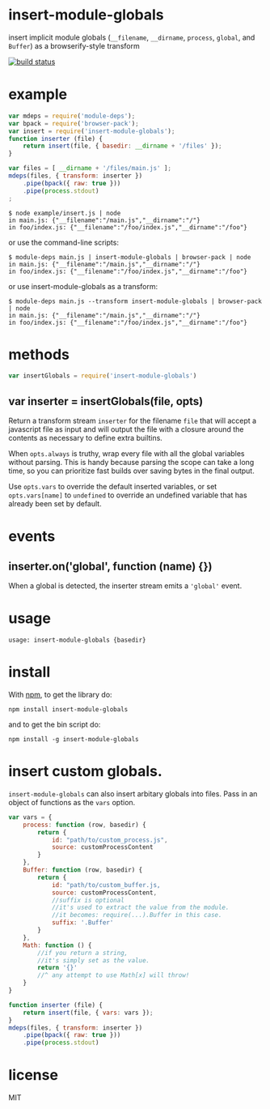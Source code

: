 # insert-module-globals

insert implicit module globals
(`__filename`, `__dirname`, `process`, `global`, and `Buffer`)
as a browserify-style transform

[![build status](https://secure.travis-ci.org/substack/insert-module-globals.png)](http://travis-ci.org/substack/insert-module-globals)

# example

``` js
var mdeps = require('module-deps');
var bpack = require('browser-pack');
var insert = require('insert-module-globals');
function inserter (file) {
    return insert(file, { basedir: __dirname + '/files' });
}

var files = [ __dirname + '/files/main.js' ];
mdeps(files, { transform: inserter })
    .pipe(bpack({ raw: true }))
    .pipe(process.stdout)
;
```

```
$ node example/insert.js | node
in main.js: {"__filename":"/main.js","__dirname":"/"}
in foo/index.js: {"__filename":"/foo/index.js","__dirname":"/foo"}
```

or use the command-line scripts:

```
$ module-deps main.js | insert-module-globals | browser-pack | node
in main.js: {"__filename":"/main.js","__dirname":"/"}
in foo/index.js: {"__filename":"/foo/index.js","__dirname":"/foo"}
```

or use insert-module-globals as a transform:

```
$ module-deps main.js --transform insert-module-globals | browser-pack | node
in main.js: {"__filename":"/main.js","__dirname":"/"}
in foo/index.js: {"__filename":"/foo/index.js","__dirname":"/foo"}
```

# methods

``` js
var insertGlobals = require('insert-module-globals')
```

## var inserter = insertGlobals(file, opts)

Return a transform stream `inserter` for the filename `file` that will accept a
javascript file as input and will output the file with a closure around the
contents as necessary to define extra builtins.

When `opts.always` is truthy, wrap every file with all the global variables
without parsing. This is handy because parsing the scope can take a long time,
so you can prioritize fast builds over saving bytes in the final output.

Use `opts.vars` to override the default inserted variables, or set
`opts.vars[name]` to `undefined` to override an undefined variable that has
already been set by default.

# events

## inserter.on('global', function (name) {})

When a global is detected, the inserter stream emits a `'global'` event.

# usage

```
usage: insert-module-globals {basedir}
```

# install

With [npm](https://npmjs.org), to get the library do:

```
npm install insert-module-globals
```

and to get the bin script do:

```
npm install -g insert-module-globals
```

# insert custom globals.

`insert-module-globals` can also insert arbitary globals into files.
Pass in an object of functions as the `vars` option.

``` js
var vars = {
    process: function (row, basedir) {
        return {
            id: "path/to/custom_process.js",
            source: customProcessContent
        }
    },
    Buffer: function (row, basedir) {
        return {
            id: "path/to/custom_buffer.js,
            source: customProcessContent,
            //suffix is optional
            //it's used to extract the value from the module.
            //it becomes: require(...).Buffer in this case.
            suffix: '.Buffer'
        }
    },
    Math: function () {
        //if you return a string,
        //it's simply set as the value.
        return '{}'
        //^ any attempt to use Math[x] will throw!
    }
}

function inserter (file) {
    return insert(file, { vars: vars });
}
mdeps(files, { transform: inserter })
    .pipe(bpack({ raw: true }))
    .pipe(process.stdout)
```


# license

MIT
